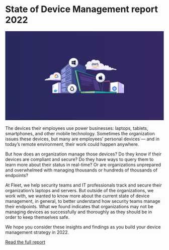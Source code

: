 # State of Device Management report 2022

![State of device management](../website/assets/images/articles/state-of-device-management-report-1600x900@2x.png)

The devices their employees use power businesses: laptops, tablets, smartphones, and other mobile technology. Sometimes the organization issues these devices, but many are employees’ personal devices — and in today’s remote environment, their work could happen anywhere.

But how does an organization manage those devices? Do they know if their devices are compliant and secure? Do they have ways to query them to learn more about their status in real-time? Or are organizations unprepared and overwhelmed with managing thousands or hundreds of thousands of endpoints?

At Fleet, we help security teams and IT professionals track and secure their organization’s laptops and servers. But outside of the organizations, we work with, we wanted to know more about the current state of device management, in general, to better understand how security teams manage their endpoints. What we found indicates that organizations may not be managing devices as successfully and thoroughly as they should be in order to keep themselves safe.

We hope you consider these insights and findings as you build your device management strategy in 2022.

[Read the full report](https://fleetdm.com/reports/state-of-device-management)

<meta name="category" value="report">
<meta name="authorFullName" value="Mike McNeil">
<meta name="authorGitHubUsername" value="mikermcneil">
<meta name="publishedOn" value="2022-06-20">
<meta name="articleTitle" value="State of Device Management report 2022">
<meta name="articleImageUrl" value="../website/assets/images/articles/state-of-device-management-report-1600x900@2x.png">
